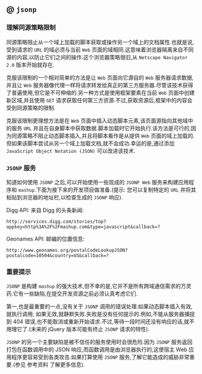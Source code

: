 ## @ `jsonp`

### 理解同源策略限制

同源策略阻止从一个域上加载的脚本获取或操作另一个域上的文档属性.也就是说,受到请求的 `URL` 的域必须与当前 `Web` 页面的域相同.这意味着浏览器隔离来自不同源的内容,以防止它们之间的操作.这个浏览器策略很旧,从 `Netscape Navigator 2.0` 版本开始就存在.

克服该限制的一个相对简单的方法是让 `Web` 页面向它源自的 `Web` 服务器请求数据,并且让 `Web` 服务器像代理一样将请求转发给真正的第三方服务器.尽管该技术获得了普遍使用,但它是不可伸缩的.另一种方式是使用框架要素在当前 `Web` 页面中创建新区域,并且使用 `GET` 请求获取任何第三方资源.不过,获取资源后,框架中的内容会受到同源策略的限制.

克服该限制更理想方法是在 `Web` 页面中插入动态脚本元素,该页面源指向其他域中的服务 `URL` 并且在自身脚本中获取数据.脚本加载时它开始执行.该方法是可行的,因为同源策略不阻止动态脚本插入,并且将脚本看作是从提供 `Web` 页面的域上加载的.但如果该脚本尝试从另一个域上加载文档,就不会成功.幸运的是,通过添加 `JavaScript Object Notation (JSON)` 可以改进该技术.

### `JSONP` 服务
知道如何使用 `JSONP` 之后,可以开始使用一些现成的 `JSONP Web` 服务来构建应用程序和 `mashup`.下面为接下来的开发项目做准备.(提示: 您可以复制特定的 `URL` 并将其粘贴到浏览器的地址栏,以检查生成的 `JSONP` 响应).

Digg API: 来自 Digg 的头条新闻:

```
http://services.digg.com/stories/top?appkey=http%3A%2F%2Fmashup.com&type=javascript&callback=?
```

Geonames API: 邮编的位置信息:

```
http://www.geonames.org/postalCodeLookupJSON?postalcode=10504&country=US&callback=?
```

### 重要提示

`JSONP` 是构建 `mashup` 的强大技术,但不幸的是,它并不是所有跨域通信需求的万灵药.它有一些缺陷,在提交开发资源之前必须认真考虑它们.

第一,也是最重要的一点,没有关于 `JSONP` 调用的错误处理.如果动态脚本插入有效,就执行调用; 如果无效,就静默失败.失败是没有任何提示的.例如,不能从服务器捕捉到 404 错误,也不能取消或重新开始请求.不过,等待一段时间还没有响应的话,就不用理它了.(未来的 jQuery 版本可能有终止 `JSONP` 请求的特性).

`JSONP` 的另一个主要缺陷是被不信任的服务使用时会很危险.因为 `JSONP` 服务返回打包在函数调用中的 JSON 响应,而函数调用是由浏览器执行的,这使宿主 Web 应用程序更容易受到各类攻击.如果打算使用 `JSONP` 服务,了解它能造成的威胁非常重要.(参见 参考资料 了解更多信息).
